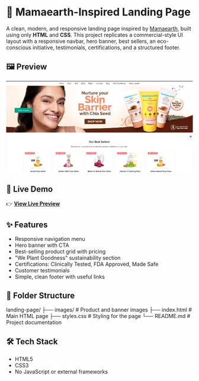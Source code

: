 # 🌿 Mamaearth-Inspired Landing Page

A clean, modern, and responsive landing page inspired by [Mamaearth](https://mamaearth.in), built using only **HTML** and **CSS**. This project replicates a commercial-style UI layout with a responsive navbar, hero banner, best sellers, an eco-conscious initiative, testimonials, certifications, and a structured footer.


## 🖼 Preview

![Landing Page Preview](https://github.com/kadajnanadeepika-245/MSD-Landing-Page/blob/main/Screenshot%202025-08-04%20201650.png)

## 🚀 Live Demo

👉 [**View Live Preview**](https://landingpagedeepika.netlify.app/)  


## ✨ Features

- Responsive navigation menu
- Hero banner with CTA
- Best-selling product grid with pricing
- "We Plant Goodness" sustainability section
- Certifications: Clinically Tested, FDA Approved, Made Safe
- Customer testimonials
- Simple, clean footer with useful links

## 📁 Folder Structure

landing-page/
├── images/ # Product and banner images
├── index.html # Main HTML page
├── styles.css # Styling for the page
└── README.md # Project documentation


## 🛠 Tech Stack

- HTML5  
- CSS3  
- No JavaScript or external frameworks

